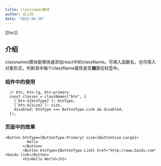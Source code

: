 ```yaml
---
title: classnames模块
author: 云上舟
date: "2022-04-20"
---
```


[[toc]]
## 介绍
classnames模块能够快速添加react中的className。可填入函数名，也可填入对象形式，判断其中每个className属性是否**展示**在标签中。

### 组件中的使用

```tsx
  // btn, btn-lg, btn-primary
  const classes = classNames("btn", {
    [`btn-${btnType}`]: btnType,
    [`btn-${size}`]: size,
    disabled: btnType === ButtonType.Link && disabled,
  });

```
### 页面中的效果
```tsx
<Button btnType={ButtonType.Primary} size={ButtonSize.Large}>
          Hello
        </Button>
        <Button btnType={ButtonType.Link} href="http://www,baidu.com" >baidu link</Button>
        <h1>Hello World</h1>
```
